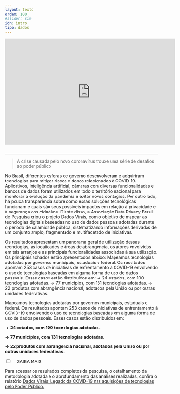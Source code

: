 ```yaml
---
layout: texto
ordem: 100
#slider: sim
idn: intro
tipo: dados
---
```


<div class="videoWrapper">
<iframe width="560" height="349" src="https://www.youtube.com/embed/tjM3Pa1EXt4" title="YouTube video player" frameborder="0" allow="accelerometer; autoplay; clipboard-write; encrypted-media; gyroscope; picture-in-picture" allowfullscreen></iframe>
</div>

<br>
<hr>

> A crise causada pelo novo coronavírus trouxe uma série de desafios ao poder público

No Brasil, diferentes esferas de governo desenvolveram e adquiriram tecnologias para mitigar riscos e danos relacionados à COVID-19. Aplicativos, inteligência artificial, câmeras com diversas funcionalidades e bancos de dados foram utilizados em todo o território nacional para monitorar a evolução da pandemia e evitar novos contágios. Por outro lado, há pouca transparência sobre como essas soluções tecnológicas funcionam e quais são seus possíveis impactos em relação à privacidade e à segurança dos cidadãos. Diante disso, a Associação Data Privacy Brasil de Pesquisa criou o projeto Dados Virais, com o objetivo de mapear as tecnologias digitais baseadas no uso de dados pessoais adotadas durante o período de calamidade pública, sistematizando informações derivadas de um conjunto amplo, fragmentado e multifacetado de iniciativas.

Os resultados apresentam um panorama geral de utilização dessas tecnologias, as localidades e áreas de abrangência, os atores envolvidos em tais arranjos e as principais funcionalidades associadas à sua utilização. Os principais achados estão apresentados abaixo: Mapeamos tecnologias adotadas por governos municipais, estaduais e federal. Os resultados apontam 253 casos de iniciativas de enfrentamento à COVID-19 envolvendo o uso de tecnologias baseadas em alguma forma de uso de dados pessoais. Esses casos estão distribuídos em: → 24 estados, com 100 tecnologias adotadas. → 77 municípios, com 131 tecnologias adotadas. → 22 produtos com abrangência nacional, adotados pela União ou por outras unidades federativas.

<div class="box-destaque">

<p>Mapeamos tecnologias adotadas por governos municipais, estaduais e federal.
Os resultados apontam 253 casos de iniciativas de enfrentamento à COVID-19 envolvendo o uso de tecnologias baseadas em alguma forma de uso de dados pessoais. Esses casos estão distribuídos em:</p>
<p><strong>→ 24 estados, com 100 tecnologias adotadas.</strong></p>
<p><strong>→ 77 municípios, com 131 tecnologias adotadas.</strong></p>
<p><strong>→ 22 produtos com abrangência nacional, adotados pela União ou por outras unidades federativas.</strong></p>

</div>

<div class="accordion">
    <div class="option">
      <input type="checkbox" id="toggle{{page.ordem}}" class="toggle" />
      <label class="titleaco" for="toggle{{page.ordem}}">SAIBA MAIS&nbsp;
      </label>
      <div class="contentaco">
        <p >Para acessar os resultados completos da pesquisa, o detalhamento da metodologia adotada e o aprofundamento das análises realizadas, confira o relatório <a href="https://drive.google.com/file/d/1-PmjyYubF65W_8LuOiYR2pwFQiRWEyZ3/view" target="blank">Dados Virais: Legado da COVID-19 nas aquisições de tecnologias pelo Poder Público.</a>
</p>
      </div>
    </div>
  </div>
